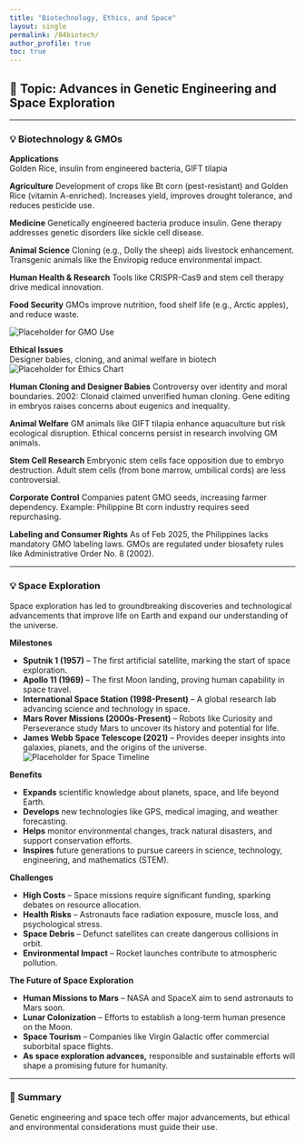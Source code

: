```yaml
---
title: "Biotechnology, Ethics, and Space"
layout: single
permalink: /04biotech/
author_profile: true
toc: true
---
```


## 🧭 Topic: Advances in Genetic Engineering and Space Exploration

---

### 💡 Biotechnology & GMOs

**Applications**  
Golden Rice, insulin from engineered bacteria, GIFT tilapia  

**Agriculture**
Development of crops like Bt corn (pest-resistant) and Golden Rice (vitamin A-enriched). Increases yield, improves drought tolerance, and reduces pesticide use.

**Medicine**
Genetically engineered bacteria produce insulin. Gene therapy addresses genetic disorders like sickle cell disease.

**Animal Science**
Cloning (e.g., Dolly the sheep) aids livestock enhancement. Transgenic animals like the Enviropig reduce environmental impact.

**Human Health & Research**
Tools like CRISPR-Cas9 and stem cell therapy drive medical innovation.

**Food Security**
GMOs improve nutrition, food shelf life (e.g., Arctic apples), and reduce waste.

![Placeholder for GMO Use](../assets/images/placeholder-gmo.jpg)

**Ethical Issues**  
Designer babies, cloning, and animal welfare in biotech  
![Placeholder for Ethics Chart](../assets/images/placeholder-ethics.jpg)

**Human Cloning and Designer Babies**
Controversy over identity and moral boundaries. 2002: Clonaid claimed unverified human cloning. Gene editing in embryos raises concerns about eugenics and inequality.

**Animal Welfare**
GM animals like GIFT tilapia enhance aquaculture but risk ecological disruption. Ethical concerns persist in research involving GM animals.

**Stem Cell Research**
Embryonic stem cells face opposition due to embryo destruction. Adult stem cells (from bone marrow, umbilical cords) are less controversial.

**Corporate Control**
Companies patent GMO seeds, increasing farmer dependency. Example: Philippine Bt corn industry requires seed repurchasing.

**Labeling and Consumer Rights**
As of Feb 2025, the Philippines lacks mandatory GMO labeling laws. GMOs are regulated under biosafety rules like Administrative Order No. 8 (2002).


---

### 💡 Space Exploration
Space exploration has led to groundbreaking discoveries and technological advancements that improve life on Earth and expand our understanding of the universe.

**Milestones**  
- **Sputnik 1 (1957)** – The first artificial satellite, marking the start of space exploration.
- **Apollo 11 (1969)** – The first Moon landing, proving human capability in space travel.
- **International Space Station (1998-Present)** – A global research lab advancing science and technology in space.
- **Mars Rover Missions (2000s-Present)** – Robots like Curiosity and Perseverance study Mars to uncover its history and potential for life.
- **James Webb Space Telescope (2021)** – Provides deeper insights into galaxies, planets, and the origins of the universe.
![Placeholder for Space Timeline](../assets/images/placeholder-space.jpg)

**Benefits**  
- **Expands** scientific knowledge about planets, space, and life beyond Earth.
- **Develops** new technologies like GPS, medical imaging, and weather forecasting.
- **Helps** monitor environmental changes, track natural disasters, and support conservation efforts.
- **Inspires** future generations to pursue careers in science, technology, engineering, and mathematics (STEM).

**Challenges**  
- **High Costs** – Space missions require significant funding, sparking debates on resource allocation.
- **Health Risks** – Astronauts face radiation exposure, muscle loss, and psychological stress.
- **Space Debris** – Defunct satellites can create dangerous collisions in orbit.
- **Environmental Impact** – Rocket launches contribute to atmospheric pollution.

**The Future of Space Exploration**
- **Human Missions to Mars** – NASA and SpaceX aim to send astronauts to Mars soon.
- **Lunar Colonization** – Efforts to establish a long-term human presence on the Moon.
- **Space Tourism** – Companies like Virgin Galactic offer commercial suborbital space flights.
- **As space exploration advances,** responsible and sustainable efforts will shape a promising future for humanity.
  
---

### 📌 Summary

Genetic engineering and space tech offer major advancements, but ethical and environmental considerations must guide their use.
